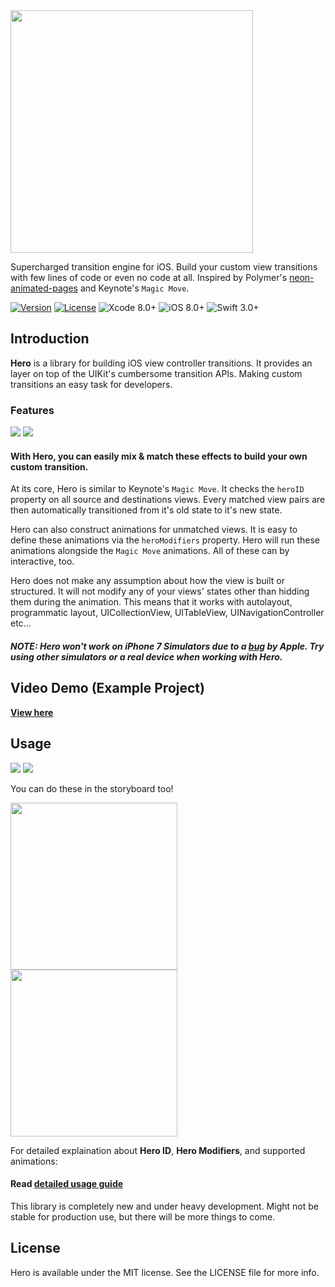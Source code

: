 <img src="https://github.com/lkzhao/Hero/blob/master/Resources/HeroLogo@2x.png?raw=true" width="388"/>

Supercharged transition engine for iOS. Build your custom view transitions with few lines of code or even no code at all. Inspired by Polymer's [neon-animated-pages](https://elements.polymer-project.org/elements/neon-animation) and Keynote's `Magic Move`.

[![Version](https://img.shields.io/cocoapods/v/Hero.svg?style=flat)](http://cocoapods.org/pods/Hero)
[![License](https://img.shields.io/cocoapods/l/Hero.svg?style=flat)](https://github.com/lkzhao/Hero/blob/master/LICENSE?raw=true)
![Xcode 8.0+](https://img.shields.io/badge/Xcode-8.0%2B-blue.svg)
![iOS 8.0+](https://img.shields.io/badge/iOS-8.0%2B-blue.svg)
![Swift 3.0+](https://img.shields.io/badge/Swift-3.0%2B-orange.svg)

## Introduction

**Hero** is a library for building iOS view controller transitions. It provides an layer on top of the UIKit's cumbersome transition APIs. Making custom transitions an easy task for developers.

### Features
<img src="https://cdn.rawgit.com/lkzhao/Hero/master/Resources/basic.svg"/>
<img src="https://cdn.rawgit.com/lkzhao/Hero/master/Resources/effects.svg"/>

#### With Hero, you can easily mix & match these effects to build your own custom transition.

At its core, Hero is similar to Keynote's `Magic Move`. It checks the `heroID` property on all source and destinations views. Every matched view pairs are then automatically transitioned from it's old state to it's new state.

Hero can also construct animations for unmatched views. It is easy to define these animations via the `heroModifiers` property. Hero will run these animations alongside the `Magic Move` animations. All of these can by interactive, too.

Hero does not make any assumption about how the view is built or structured. It will not modify any of your views' states other than hidding them during the animation. This means that it works with autolayout, programmatic layout, UICollectionView, UITableView, UINavigationController etc... 

##### NOTE: Hero won't work on iPhone 7 Simulators due to a [bug](https://forums.developer.apple.com/thread/63438) by Apple. Try using other simulators or a real device when working with Hero.

## Video Demo (Example Project)
**[View here](https://youtu.be/-6L79or6Iq8)**

## Usage

<img src="https://cdn.rawgit.com/lkzhao/Hero/master/Resources/simple.svg"/>
<img src="https://cdn.rawgit.com/lkzhao/Hero/master/Resources/advance.svg"/>

You can do these in the storyboard too!

<img src="https://cdn.rawgit.com/lkzhao/Hero/master/Resources/storyboardViewController.png" width="267px"/>

<img src="https://cdn.rawgit.com/lkzhao/Hero/master/Resources/storyboardView.png" width="267px"/>

For detailed explaination about **Hero ID**, **Hero Modifiers**, and supported animations:

#### Read **[detailed usage guide](https://github.com/lkzhao/Hero/wiki/Usage-Guide)**

This library is completely new and under heavy development. Might not be stable for production use, but there will be more things to come.

## License

Hero is available under the MIT license. See the LICENSE file for more info.

